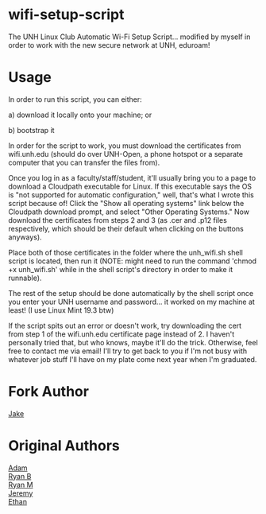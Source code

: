 # wifi-setup-script
The UNH Linux Club Automatic Wi-Fi Setup Script... modified by myself in order
to work with the new secure network at UNH, eduroam!

Usage
=====

In order to run this script, you can either:

a) download it locally onto your machine; or

b) bootstrap it

In order for the script to work, you must download the certificates from
wifi.unh.edu (should do over UNH-Open, a phone hotspot or a separate computer
that you can transfer the files from).

Once you log in as a faculty/staff/student, it'll usually bring you to a page
to download a Cloudpath executable for Linux. If this executable says the OS is
"not supported for automatic configuration," well, that's what I wrote this
script because of! Click the "Show all operating systems" link below the 
Cloudpath download prompt, and select "Other Operating Systems." Now download
the certificates from steps 2 and 3 (as .cer and .p12 files respectively, which
should be their default when clicking on the buttons anyways). 

Place both of those certificates in the folder where the unh_wifi.sh shell 
script is located, then run it (NOTE: might need to run the command 
'chmod +x unh_wifi.sh' while in the shell script's directory in order to make
it runnable).

The rest of the setup should be done automatically by the shell script once you
enter your UNH username and password... it worked on my machine at least! 
(I use Linux Mint 19.3 btw)

If the script spits out an error or doesn't work, try downloading the cert from
step 1 of the wifi.unh.edu certificate page instead of 2. I haven't personally
tried that, but who knows, maybe it'll do the trick. Otherwise, feel free to
contact me via email! I'll try to get back to you if I'm not busy with whatever
job stuff I'll have on my plate come next year when I'm graduated.


Fork Author
=======

[Jake](mailto:jaketnicholas@gmail.com)

Original Authors
=======

[Adam](mailto:aleblanc501@outlook.com)  
[Ryan B](mailto:rwb1005@wildcats.unh.edu)  
[Ryan M](mailto:rm1085@wildcats.unh.edu)  
[Jeremy](mailto:jp18@wildcats.unh.edu)  
[Ethan](mailto:es2025@wildcats.unh.edu)  

